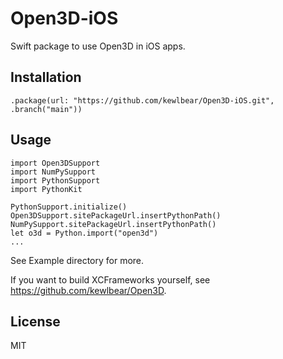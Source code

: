 # Open3D-iOS

Swift package to use Open3D in iOS apps.

## Installation

```
.package(url: "https://github.com/kewlbear/Open3D-iOS.git", .branch("main"))
```

## Usage

```
import Open3DSupport
import NumPySupport
import PythonSupport
import PythonKit

PythonSupport.initialize()
Open3DSupport.sitePackageUrl.insertPythonPath()
NumPySupport.sitePackageUrl.insertPythonPath()
let o3d = Python.import("open3d")
...
```

See Example directory for more.

If you want to build XCFrameworks yourself, see https://github.com/kewlbear/Open3D.

## License

MIT




